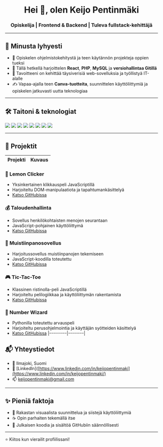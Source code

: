 <h1 align="center">Hei 👋, olen Keijo Pentinmäki</h1>
<h3 align="center">Opiskelija | Frontend & Backend | Tuleva fullstack-kehittäjä</h3>

---

## 🧠 Minusta lyhyesti

- 🔭 Opiskelen ohjelmistokehitystä ja teen käytännön projekteja oppien tueksi  
- 🌱 Tällä hetkellä harjoittelen **React**, **PHP**, **MySQL** ja **versiohallintaa Gitillä**  
- 🎯 Tavoitteeni on kehittää täysiverisiä web-sovelluksia ja työllistyä IT-alalle  
- ✍️ Vapaa-ajalla teen **Canva-tuotteita**, suunnittelen käyttöliittymiä ja opiskelen jatkuvasti uutta teknologiaa  

---

## 🛠️ Taitoni & teknologiat

<p align="left">
  <img src="https://img.shields.io/badge/HTML5-E34F26?style=for-the-badge&logo=html5&logoColor=white" />
  <img src="https://img.shields.io/badge/CSS3-1572B6?style=for-the-badge&logo=css3&logoColor=white" />
  <img src="https://img.shields.io/badge/JavaScript-F7DF1E?style=for-the-badge&logo=javascript&logoColor=black" />
  <img src="https://img.shields.io/badge/PHP-777BB4?style=for-the-badge&logo=php&logoColor=white" />
  <img src="https://img.shields.io/badge/MySQL-005C84?style=for-the-badge&logo=mysql&logoColor=white" />
  <img src="https://img.shields.io/badge/React-20232A?style=for-the-badge&logo=react&logoColor=61DAFB" />
  <img src="https://img.shields.io/badge/Canva-00C4CC?style=for-the-badge&logo=canva&logoColor=white" />
  <img src="https://img.shields.io/badge/Git-F05032?style=for-the-badge&logo=git&logoColor=white" />
</p>

---

## 📁 Projektit

| Projekti | Kuvaus |
|---------|--------|
### 🍋 Lemon Clicker
- Yksinkertainen klikkauspeli JavaScriptillä
- Harjoiteltu DOM-manipulaatiota ja tapahtumankäsittelyä
- [Katso GitHubissa](https://github.com/pentinmaki/lemon-clicker)

### 💰 Taloudenhallinta
- Sovellus henkilökohtaisten menojen seurantaan
- JavaScript-pohjainen käyttöliittymä
- [Katso GitHubissa](https://github.com/pentinmaki/taloudenhallinta)

### 🧾 Muistiinpanosovellus
- Harjoitussovellus muistiinpanojen tekemiseen
- JavaScript-koodilla toteutettu
- [Katso GitHubissa](https://github.com/pentinmaki/muistiinpanosovellus)

### 🎮 Tic-Tac-Toe
- Klassinen ristinolla-peli JavaScriptillä
- Harjoiteltu pelilogiikkaa ja käyttöliittymän rakentamista
- [Katso GitHubissa](https://github.com/pentinmaki/Tic-Tac-Toe)

### 🔢 Number Wizard
- Pythonilla toteutettu arvauspeli
- Harjoiteltu perusohjelmointia ja käyttäjän syötteiden käsittelyä
- [Katso GitHubissa](https://github.com/pentinmaki/number-wizard)
|---------|--------|

## 📬 Yhteystiedot

- 📍 Ilmajoki, Suomi  
- 💼 [LinkedIn]([https://www.linkedin.com/in/keijopentinmaki](https://www.linkedin.com/in/keijopentinmaki/) 
- 📫 keijopentinmaki@gmail.com 

---

## ✨ Pieniä faktoja

- 🎨 Rakastan visuaalista suunnittelua ja siistejä käyttöliittymiä  
- ☕ Opin parhaiten tekemällä itse  
- 📌 Julkaisen koodia ja sisältöä GitHubiin säännöllisesti  

---

⭐️ Kiitos kun vierailit profiilissani!  
